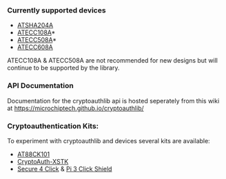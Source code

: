 ### Currently supported devices

- [ATSHA204A](http://www.microchip.com/ATSHA204A)
- [ATECC108A](http://www.microchip.com/ATECC108A)*
- [ATECC508A](http://www.microchip.com/ATECC508A)*
- [ATECC608A](http://www.microchip.com/ATECC608A)

ATECC108A & ATECC508A are not recommended for new designs but will continue to be
supported by the library. 

### API Documentation 
Documentation for the cryptoauthlib api is hosted seperately from this wiki at
https://microchiptech.github.io/cryptoauthlib/

### Cryptoauthentication Kits:

To experiment with cryptoauthlib and devices several kits are available:

- [AT88CK101](http://www.microchip.com/DevelopmentTools/ProductDetails/AT88CK101SK-MAH-XPRO)
- [CryptoAuth-XSTK](https://www.microchip.com/developmenttools/ProductDetails/DM320109)
- [Secure 4 Click](https://www.mikroe.com/secure-4-click) & [Pi 3 Click Shield](https://www.mikroe.com/pi-3-click-shield)
